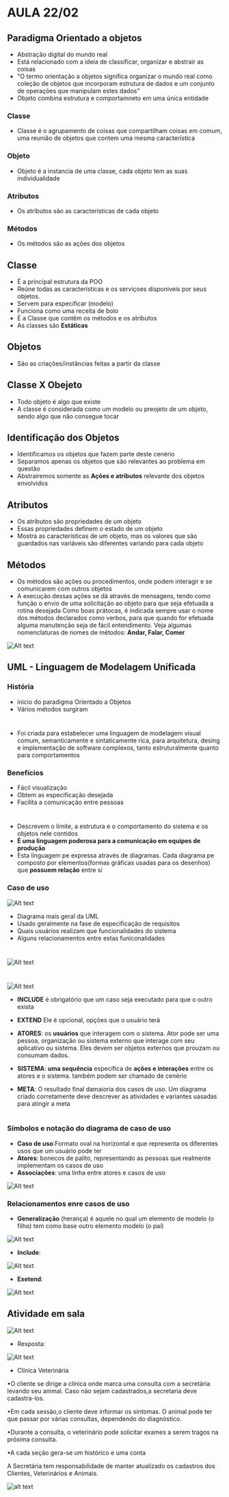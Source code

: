# AULA 22/02
## Paradigma Orientado a objetos
- Abstração digital do mundo real
- Está relacionado com a ideia de classificar, organizar e abstrair as coisas
- "O termo orientação a objetos significa organizar o mundo real como coleção de objetos que incorporam estrutura de dados e um conjunto de operações que manipulam estes dados"
- Objeto combina estrutura e comportamneto em uma única entidade
### Classe
- Classe é o agrupamento de coisas que compartilham coisas em comum, uma reunião de objetos que contem uma mesma característica
### Objeto
- Objeto é a instancia de uma classe, cada objeto tem as suas individualidade
### Atributos
- Os atributos são as características de cada objeto
### Métodos
- Os métodos são as ações dos objetos


## Classe
- É a principal estrutura da POO
- Reúne todas as características e os serviçoes disponiveis por seus objetos.
- Servem para especificar (modelo)
- Funciona como uma receita de bolo
- É a Classe que contêm os métodos e os atributos
- As classes são **Estáticas**

## Objetos
- São as criações/instâncias feitas a partir da classe

## Classe X Obejeto
- Todo objeto é algo que existe
- A classe é considerada como um modelo ou preojeto de um objeto, sendo algo que não consegue tocar

## Identificação dos Objetos
- Identificamos os objetos que fazem parte deste cenério
- Separamos apenas os objetos que são relevantes ao problema em questão
- Abstrairemos somente as **Ações e atributos** relevante dos objetos envolvidos

## Atributos
- Os atributos são propriedades de um objeto
- Essas propriedades definem o estado de um objeto
- Mostra as características de um objeto, mas os valores que são guardados nas variáveis são diferentes variando para cada objeto

## Métodos
- Os métodos são ações ou procedimentos, onde podem interagir e se comunicarem com outros objetos
- A execução dessas ações se dá através de mensagens, tendo como função o envio de uma solicitação ao objeto para que seja efetuada a rotina desejada
Como boas prátocas, é indicada sempre usar o nome dos métodos declarados como verbos, para que quando for efetuada alguma manutenção seja de fácil entendimento. Veja algumas nomenclaturas de nomes de métodos: **Andar, Falar, Comer**

![Alt text](image-1.png)

## UML - Linguagem de Modelagem Unificada
### História
- inicio do paradigma Orientado a Objetos
- Vários métodos surgiram
#
- Foi criada para estabelecer uma linguagem de modelagem visual comum, semanticamente e sintaticamente rica, para arquitetura, desing e implementação de software complexos, tanto estruturalmente quanto para comportamentos
### Benefícios
- Fácil visualização
- Obtem as especificação desejada
- Facilita a comunicação entre pessoas
#
- Descrevem o limite, a estrutura e o comportamento do sistema e os objetos nele contidos
- **É uma linguagem poderosa para a comunicação em equipes de produção**
- Esta linguagem pe expressa através de diagramas. Cada diagrama pe composto por elementos(formas gráficas usadas para os desenhos) que **possuem relação** entre si

### Caso de uso
![Alt text](image.png)

- Diagrama mais geral da UML
- Usado geralmente na fase de especificação de requisitos
- Quais usuários realizam que funcionalidades do sistema
- Alguns relacionamentos entre estas funiconalidades
#
![Alt text](image-2.png)
#
![Alt text](image-3.png)


- **INCLUDE**  é obrigatório que um caso seja executado para que o outro exista
- **EXTEND** Ele é opcional, opções que o usuário terá

- **ATORES**: os **usuários** que interagem com o sistema. Ator pode ser uma pessoa, organização ou sistema externo que interage com seu aplicativo ou sistema. Eles devem ser objetos externos que prouzam ou consumam dados.

- **SISTEMA**: **uma sequência** específica de **ações e interações** entre os atores e o sistema. também podem ser chamado de cenério

- **META**: O resultado final damaioria dos casos de uso. Um diagrama criado corretamente deve descrever as atividades e variantes uasadas para atingir a meta

#
### Símbolos e notação do diagrama de caso de uso
- **Caso de uso**:Formato oval na horizontal e que representa os diferentes usos que um usuário pode ter
- **Atores**: bonecos de palito, representando as pessoas que realmente implementam os casos de uso
- **Associações**: uma linha entre atores e casos de uso

![Alt text](image-4.png)

### Relacionamentos enre casos de uso
- **Generalização** (herança) é aquele no qual um elemento de modelo (o filho) tem como base outro elemento modelo (o pai)

![Alt text](image-5.png)

- **Include**:

![Alt text](image-6.png)

- **Exetend**:

![Alt text](image-7.png)

## Atividade em sala
![Alt text](image-9.png)
- Resposta:

![Alt text](image-8.png)


- Clínica Veterinária

•O cliente se dirige a clínica onde marca uma consulta com a secretária levando seu animal. Caso não sejam cadastrados,a secretaria deve cadastra-los.


•Em cada sessão,o cliente deve informar os sintomas. O animal pode ter que passar por várias consultas, dependendo do diagnóstico.


•Durante a consulta, o veterinário pode solicitar exames a serem tragos na próxima consulta.


•A cada seção gera-se um histórico e uma conta

A Secretária tem responsabilidade de manter atualizado os cadastros dos Clientes, Veterinários e Animais.

![alt text](image-10.png)